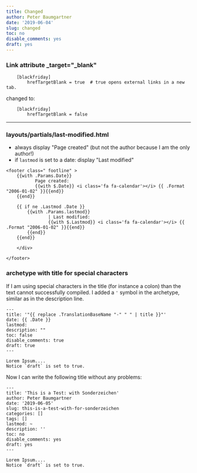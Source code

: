 ```yaml
---
title: Changed
author: Peter Baumgartner
date: '2019-06-04'
slug: changed
toc: no
disable_comments: yes
draft: yes
---
```


### Link attribute _target="_blank"

```
    [blackfriday]
        hrefTargetBlank = true  # true opens external links in a new tab.
```

changed to:

```
    [blackfriday]
        hrefTargetBlank = false
```
<hr/>

### layouts/partials/last-modified.html

+ always display "Page created" (but not the author because I am the only author!)
+ if `lastmod` is set to a date: display "Last modified"

```
<footer class=" footline" >
    {{with .Params.Date}}
    	   Page created:
    	   {{with $.Date}} <i class='fa fa-calendar'></i> {{ .Format "2006-01-02" }}{{end}}
    {{end}}

    {{ if ne .Lastmod .Date }}
    	{{with .Params.lastmod}}
        	    | Last modified:
        	    {{with $.Lastmod}} <i class='fa fa-calendar'></i> {{ .Format "2006-01-02" }}{{end}}
    	{{end}}
    {{end}}

    </div>

</footer>
```

### archetype with title for special characters

If I am using special characters in the title (for instance a colon) than the text cannot successfully compiled. I added a `'` symbol in the archetype, similar as in the description line.

```
---
title: '"{{ replace .TranslationBaseName "-" " " | title }}"'
date: {{ .Date }}
lastmod:
description: ""
toc: false
disable_comments: true
draft: true
---

Lorem Ipsum....
Notice `draft` is set to true.
```

Now I can write the following title without any problems:

```
---
title: 'This is a Test: with Sonderzeichen'
author: Peter Baumgartner
date: '2019-06-05'
slug: this-is-a-test-with-for-sonderzeichen
categories: []
tags: []
lastmod: ~
description: ''
toc: no
disable_comments: yes
draft: yes
---

Lorem Ipsum....
Notice `draft` is set to true.
```


<span class='Z3988' title='url_ver=Z39.88-2004&amp;ctx_ver=Z39.88-2004&amp;rfr_id=info%3Asid%2Fzotero.org%3A2&amp;rft_val_fmt=info%3Aofi%2Ffmt%3Akev%3Amtx%3Adc&amp;rft.type=blogPost&amp;rft.title=Changed%20::%20Open%20Science%20Education&amp;rft.source=Changed&amp;rft.rights=CC%20BY-SA%204.0&amp;rft.description=&amp;rft.identifier=https%3A%2F%2Fnotes.peter-baumgartner.net%2Fdocs%2Fchanged&amp;rft.aufirst=Peter&amp;rft.aulast=Baumgartner&amp;rft.au=Peter%20Baumgartner&amp;rft.date=&amp;rft.language=en'></span>